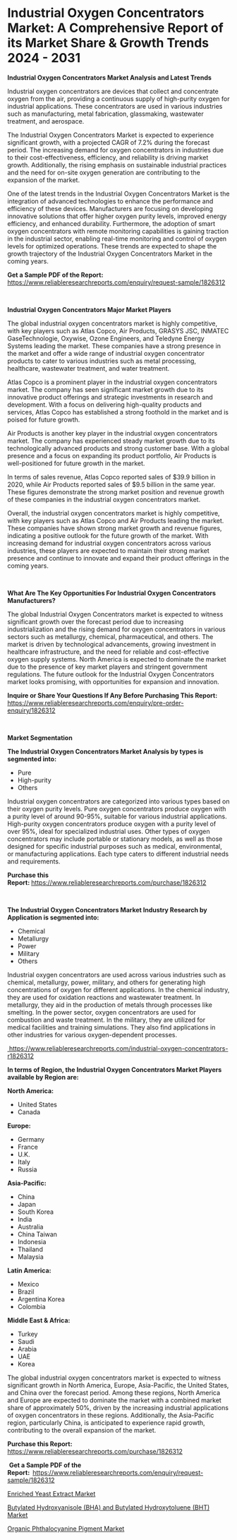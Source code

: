 <p><h1>Industrial Oxygen Concentrators Market: A Comprehensive Report of its Market Share & Growth Trends 2024 - 2031</h1></p><p><strong>Industrial Oxygen Concentrators Market Analysis and Latest Trends</strong></p>
<p><p>Industrial oxygen concentrators are devices that collect and concentrate oxygen from the air, providing a continuous supply of high-purity oxygen for industrial applications. These concentrators are used in various industries such as manufacturing, metal fabrication, glassmaking, wastewater treatment, and aerospace.</p><p>The Industrial Oxygen Concentrators Market is expected to experience significant growth, with a projected CAGR of 7.2% during the forecast period. The increasing demand for oxygen concentrators in industries due to their cost-effectiveness, efficiency, and reliability is driving market growth. Additionally, the rising emphasis on sustainable industrial practices and the need for on-site oxygen generation are contributing to the expansion of the market.</p><p>One of the latest trends in the Industrial Oxygen Concentrators Market is the integration of advanced technologies to enhance the performance and efficiency of these devices. Manufacturers are focusing on developing innovative solutions that offer higher oxygen purity levels, improved energy efficiency, and enhanced durability. Furthermore, the adoption of smart oxygen concentrators with remote monitoring capabilities is gaining traction in the industrial sector, enabling real-time monitoring and control of oxygen levels for optimized operations. These trends are expected to shape the growth trajectory of the Industrial Oxygen Concentrators Market in the coming years.</p></p>
<p><strong>Get a Sample PDF of the Report:&nbsp;</strong> <a href="https://www.reliableresearchreports.com/enquiry/request-sample/1826312">https://www.reliableresearchreports.com/enquiry/request-sample/1826312</a></p>
<p>&nbsp;</p>
<p><strong>Industrial Oxygen Concentrators Major Market Players</strong></p>
<p><p>The global industrial oxygen concentrators market is highly competitive, with key players such as Atlas Copco, Air Products, GRASYS JSC, INMATEC GaseTechnologie, Oxywise, Ozone Engineers, and Teledyne Energy Systems leading the market. These companies have a strong presence in the market and offer a wide range of industrial oxygen concentrator products to cater to various industries such as metal processing, healthcare, wastewater treatment, and water treatment.</p><p>Atlas Copco is a prominent player in the industrial oxygen concentrators market. The company has seen significant market growth due to its innovative product offerings and strategic investments in research and development. With a focus on delivering high-quality products and services, Atlas Copco has established a strong foothold in the market and is poised for future growth.</p><p>Air Products is another key player in the industrial oxygen concentrators market. The company has experienced steady market growth due to its technologically advanced products and strong customer base. With a global presence and a focus on expanding its product portfolio, Air Products is well-positioned for future growth in the market.</p><p>In terms of sales revenue, Atlas Copco reported sales of $39.9 billion in 2020, while Air Products reported sales of $9.5 billion in the same year. These figures demonstrate the strong market position and revenue growth of these companies in the industrial oxygen concentrators market.</p><p>Overall, the industrial oxygen concentrators market is highly competitive, with key players such as Atlas Copco and Air Products leading the market. These companies have shown strong market growth and revenue figures, indicating a positive outlook for the future growth of the market. With increasing demand for industrial oxygen concentrators across various industries, these players are expected to maintain their strong market presence and continue to innovate and expand their product offerings in the coming years.</p></p>
<p>&nbsp;</p>
<p><strong>What Are The Key Opportunities For Industrial Oxygen Concentrators Manufacturers?</strong></p>
<p><p>The global Industrial Oxygen Concentrators market is expected to witness significant growth over the forecast period due to increasing industrialization and the rising demand for oxygen concentrators in various sectors such as metallurgy, chemical, pharmaceutical, and others. The market is driven by technological advancements, growing investment in healthcare infrastructure, and the need for reliable and cost-effective oxygen supply systems. North America is expected to dominate the market due to the presence of key market players and stringent government regulations. The future outlook for the Industrial Oxygen Concentrators market looks promising, with opportunities for expansion and innovation.</p></p>
<p><strong>Inquire or Share Your Questions If Any Before Purchasing This Report:</strong> <a href="https://www.reliableresearchreports.com/enquiry/pre-order-enquiry/1826312">https://www.reliableresearchreports.com/enquiry/pre-order-enquiry/1826312</a></p>
<p>&nbsp;</p>
<p><strong>Market Segmentation</strong></p>
<p><strong>The Industrial Oxygen Concentrators Market Analysis by types is segmented into:</strong></p>
<p><ul><li>Pure</li><li>High-purity</li><li>Others</li></ul></p>
<p><p>Industrial oxygen concentrators are categorized into various types based on their oxygen purity levels. Pure oxygen concentrators produce oxygen with a purity level of around 90-95%, suitable for various industrial applications. High-purity oxygen concentrators produce oxygen with a purity level of over 95%, ideal for specialized industrial uses. Other types of oxygen concentrators may include portable or stationary models, as well as those designed for specific industrial purposes such as medical, environmental, or manufacturing applications. Each type caters to different industrial needs and requirements.</p></p>
<p><strong>Purchase this Report:&nbsp;</strong><a href="https://www.reliableresearchreports.com/purchase/1826312">https://www.reliableresearchreports.com/purchase/1826312</a></p>
<p>&nbsp;</p>
<p><strong>The Industrial Oxygen Concentrators Market Industry Research by Application is segmented into:</strong></p>
<p><ul><li>Chemical</li><li>Metallurgy</li><li>Power</li><li>Military</li><li>Others</li></ul></p>
<p><p>Industrial oxygen concentrators are used across various industries such as chemical, metallurgy, power, military, and others for generating high concentrations of oxygen for different applications. In the chemical industry, they are used for oxidation reactions and wastewater treatment. In metallurgy, they aid in the production of metals through processes like smelting. In the power sector, oxygen concentrators are used for combustion and waste treatment. In the military, they are utilized for medical facilities and training simulations. They also find applications in other industries for various oxygen-dependent processes.</p></p>
<p><a href="https://www.reliableresearchreports.com/industrial-oxygen-concentrators-r1826312">&nbsp;https://www.reliableresearchreports.com/industrial-oxygen-concentrators-r1826312</a></p>
<p><strong>In terms of Region, the Industrial Oxygen Concentrators Market Players available by Region are:</strong></p>
<p>
    <p> <strong> North America: </strong>
        <ul>
            <li>United States</li>
            <li>Canada</li>
        </ul>
        </p> 
    <p> <strong> Europe: </strong>
        <ul>
            <li>Germany</li>
            <li>France</li>
            <li>U.K.</li>
            <li>Italy</li>
            <li>Russia</li>
        </ul>
        </p> 
    <p> <strong> Asia-Pacific: </strong>
        <ul>
            <li>China</li>
            <li>Japan</li>
            <li>South Korea</li>
            <li>India</li>
            <li>Australia</li>
            <li>China Taiwan</li>
            <li>Indonesia</li>
            <li>Thailand</li>
            <li>Malaysia</li>
        </ul>
        </p> 
    <p> <strong> Latin America: </strong>
        <ul>
            <li>Mexico</li>
            <li>Brazil</li>
            <li>Argentina Korea</li>
            <li>Colombia</li>
        </ul>
        </p> 
    <p> <strong> Middle East & Africa: </strong>
        <ul>
            <li>Turkey</li>
            <li>Saudi</li>
            <li>Arabia</li>
            <li>UAE</li>
            <li>Korea</li>
        </ul>
    </p>
    </p>
<p><p>The global industrial oxygen concentrators market is expected to witness significant growth in North America, Europe, Asia-Pacific, the United States, and China over the forecast period. Among these regions, North America and Europe are expected to dominate the market with a combined market share of approximately 50%, driven by the increasing industrial applications of oxygen concentrators in these regions. Additionally, the Asia-Pacific region, particularly China, is anticipated to experience rapid growth, contributing to the overall expansion of the market.</p></p>
<p><strong>Purchase this Report: </strong><a href="https://www.reliableresearchreports.com/purchase/1826312">https://www.reliableresearchreports.com/purchase/1826312</a></p>
<p>&nbsp;<strong>Get a Sample PDF of the Report:&nbsp;&nbsp;</strong><a href="https://www.reliableresearchreports.com/enquiry/request-sample/1826312">https://www.reliableresearchreports.com/enquiry/request-sample/1826312</a></p>
<p><strong></strong></p>
<p><p><a href="https://www.linkedin.com/pulse/enriched-yeast-extract-market-size-share-amp-trends-analysis-f4zkc?trackingId=B76BMW7V1beMnKk1ifjEHA%3D%3D">Enriched Yeast Extract Market</a></p><p><a href="https://www.linkedin.com/pulse/decoding-butylated-hydroxyanisole-bha-hydroxytoluene-bht-market-728if?trackingId=2WNrEDa1M0ejIsLDc7chvg%3D%3D">Butylated Hydroxyanisole (BHA) and Butylated Hydroxytoluene (BHT) Market</a></p><p><a href="https://www.linkedin.com/pulse/organic-phthalocyanine-pigment-market-size-growth-forecast-from-9bnjc?trackingId=czXYsAbuAql%2FY%2Fr9BSnCBw%3D%3D">Organic Phthalocyanine Pigment Market</a></p></p>